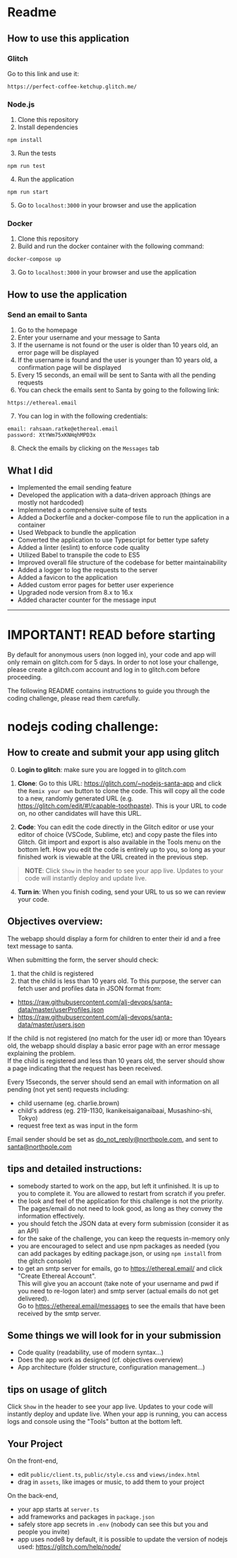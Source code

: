 # Readme
## How to use this application
### Glitch
Go to this link and use it:
```
https://perfect-coffee-ketchup.glitch.me/
```

### Node.js
1. Clone this repository
2. Install dependencies
```
npm install
```
3. Run the tests
```
npm run test
```
4. Run the application
```
npm run start
```
5. Go to `localhost:3000` in your browser and use the application

### Docker
1. Clone this repository
2. Build and run the docker container with the following command:
```
docker-compose up
```
3. Go to `localhost:3000` in your browser and use the application

## How to use the application
### Send an email to Santa
1. Go to the homepage
2. Enter your username and your message to Santa
3. If the username is not found or the user is older than 10 years old, an error page will be displayed
4. If the username is found and the user is younger than 10 years old, a confirmation page will be displayed
5. Every 15 seconds, an email will be sent to Santa with all the pending requests
6. You can check the emails sent to Santa by going to the following link:
```
https://ethereal.email
```
7. You can log in with the following credentials:
```
email: rahsaan.ratke@ethereal.email
password: XtYWm75xKNHqhMPD3x
```
8. Check the emails by clicking on the `Messages` tab

## What I did
* Implemented the email sending feature
* Developed the application with a data-driven approach (things are mostly not hardcoded)
* Implemneted a comprehensive suite of tests
* Added a Dockerfile and a docker-compose file to run the application in a container
* Used Webpack to bundle the application
* Converted the application to use Typescript for better type safety
* Added a linter (eslint) to enforce code quality
* Utilized Babel to transpile the code to ES5
* Improved overall file structure of the codebase for better maintainability
* Added a logger to log the requests to the server
* Added a favicon to the application
* Added custom error pages for better user experience
* Upgraded node version from 8.x to 16.x
* Added character counter for the message input

------------------

# IMPORTANT! READ before starting
By default for anonymous users (non logged in), your code and app will only remain on glitch.com for 5 days.
In order to not lose your challenge, please create a glitch.com account and log in to glitch.com before proceeding.

The following README contains instructions to guide you through the coding challenge, please read them carefully.

# nodejs coding challenge:

## How to create and submit your app using glitch

0. **Login to glitch**: make sure you are logged in to glitch.com

1. **Clone**: Go to this URL: https://glitch.com/~nodejs-santa-app and click the `Remix your own` button to clone the code. This will copy all the code to a new, randomly generated URL (e.g. https://glitch.com/edit/#!/capable-toothpaste). This is your URL to code on, no other candidates will have this URL.

2. **Code**: You can edit the code directly in the Glitch editor or use your editor of choice (VSCode, Sublime, etc) and copy paste the files into Glitch. Git import and export is also available in the Tools menu on the bottom left. How you edit the code is entirely up to you, so long as your finished work is viewable at the URL created in the previous step.

> **NOTE**: Click `Show` in the header to see your app live. Updates to your code will instantly deploy and update live.

4. **Turn in**: When you finish coding, send your URL to us so we can review your code.


## Objectives overview:

The webapp should display a form for children to enter their id and a free text message to santa.

When submitting the form, the server should check:
 1. that the child is registered
 2. that the child is less than 10 years old.
To this purpose, the server can fetch user and profiles data in JSON format from:
- https://raw.githubusercontent.com/alj-devops/santa-data/master/userProfiles.json
- https://raw.githubusercontent.com/alj-devops/santa-data/master/users.json

If the child is not registered (no match for the user id) or more than 10years old, the webapp should display a basic error page with an error message explaining the problem.\
If the child is registered and less than 10 years old, the server should show a page indicating that the request has been received.

Every 15seconds, the server should send an email with information on all pending (not yet sent) requests including:
- child username (eg. charlie.brown)
- child's address (eg. 219-1130, Ikanikeisaiganaibaai, Musashino-shi, Tokyo)
- request free text as was input in the form

Email sender should be set as do_not_reply@northpole.com, and sent to santa@northpole.com

## tips and detailed instructions:

- somebody started to work on the app, but left it unfinished. It is up to you to complete it. You are allowed to restart from scratch if you prefer.
- the look and feel of the application for this challenge is not the priority. The pages/email do not need to look good, as long as they convey the information effectively.
- you should fetch the JSON data at every form submission (consider it as an API)
- for the sake of the challenge, you can keep the requests in-memory only
- you are encouraged to select and use npm packages as needed (you can add packages by editing package.json, or using `npm install` from the glitch console)
- to get an smtp server for emails, go to https://ethereal.email/ and click "Create Ethereal Account".\
This will give you an account (take note of your username and pwd if you need to re-logon later) and smtp server (actual emails do not get delivered).\
Go to https://ethereal.email/messages to see the emails that have been received by the smtp server.



## Some things we will look for in your submission
- Code quality (readability, use of modern syntax...)
- Does the app work as designed (cf. objectives overview)
- App architecture (folder structure, configuration management...)



## tips on usage of glitch

Click `Show` in the header to see your app live. Updates to your code will instantly deploy and update live.
When your app is running, you can access logs and console using the "Tools" button at the bottom left.

Your Project
------------

On the front-end,
- edit `public/client.ts`, `public/style.css` and `views/index.html`
- drag in `assets`, like images or music, to add them to your project

On the back-end,
- your app starts at `server.ts`
- add frameworks and packages in `package.json`
- safely store app secrets in `.env` (nobody can see this but you and people you invite)
- app uses node8 by default, it is possible to update the version of nodejs used: https://glitch.com/help/node/
